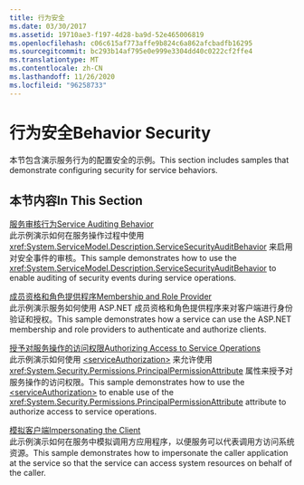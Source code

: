 ```yaml
---
title: 行为安全
ms.date: 03/30/2017
ms.assetid: 19710ae3-f197-4d28-ba9d-52e465006819
ms.openlocfilehash: c06c615af773affe9b824c6a862afcbadfb16295
ms.sourcegitcommit: bc293b14af795e0e999e3304dd40c0222cf2ffe4
ms.translationtype: MT
ms.contentlocale: zh-CN
ms.lasthandoff: 11/26/2020
ms.locfileid: "96258733"
---
```

# <a name="behavior-security"></a><span data-ttu-id="71fa5-102">行为安全</span><span class="sxs-lookup"><span data-stu-id="71fa5-102">Behavior Security</span></span>

<span data-ttu-id="71fa5-103">本节包含演示服务行为的配置安全的示例。</span><span class="sxs-lookup"><span data-stu-id="71fa5-103">This section includes samples that demonstrate configuring security for service behaviors.</span></span>  
  
## <a name="in-this-section"></a><span data-ttu-id="71fa5-104">本节内容</span><span class="sxs-lookup"><span data-stu-id="71fa5-104">In This Section</span></span>  

 [<span data-ttu-id="71fa5-105">服务审核行为</span><span class="sxs-lookup"><span data-stu-id="71fa5-105">Service Auditing Behavior</span></span>](service-auditing-behavior.md)  
 <span data-ttu-id="71fa5-106">此示例演示如何在服务操作过程中使用 <xref:System.ServiceModel.Description.ServiceSecurityAuditBehavior> 来启用对安全事件的审核。</span><span class="sxs-lookup"><span data-stu-id="71fa5-106">This sample demonstrates how to use the <xref:System.ServiceModel.Description.ServiceSecurityAuditBehavior> to enable auditing of security events during service operations.</span></span>  
  
 [<span data-ttu-id="71fa5-107">成员资格和角色提供程序</span><span class="sxs-lookup"><span data-stu-id="71fa5-107">Membership and Role Provider</span></span>](membership-and-role-provider.md)  
 <span data-ttu-id="71fa5-108">此示例演示服务如何使用 ASP.NET 成员资格和角色提供程序来对客户端进行身份验证和授权。</span><span class="sxs-lookup"><span data-stu-id="71fa5-108">This sample demonstrates how a service can use the ASP.NET membership and role providers to authenticate and authorize clients.</span></span>  
  
 [<span data-ttu-id="71fa5-109">授予对服务操作的访问权限</span><span class="sxs-lookup"><span data-stu-id="71fa5-109">Authorizing Access to Service Operations</span></span>](authorizing-access-to-service-operations.md)  
 <span data-ttu-id="71fa5-110">此示例演示如何使用 [\<serviceAuthorization>](../../configure-apps/file-schema/wcf/serviceauthorization-element.md) 来允许使用 <xref:System.Security.Permissions.PrincipalPermissionAttribute> 属性来授予对服务操作的访问权限。</span><span class="sxs-lookup"><span data-stu-id="71fa5-110">This sample demonstrates how to use the [\<serviceAuthorization>](../../configure-apps/file-schema/wcf/serviceauthorization-element.md) to enable use of the <xref:System.Security.Permissions.PrincipalPermissionAttribute> attribute to authorize access to service operations.</span></span>  
  
 [<span data-ttu-id="71fa5-111">模拟客户端</span><span class="sxs-lookup"><span data-stu-id="71fa5-111">Impersonating the Client</span></span>](impersonating-the-client.md)  
 <span data-ttu-id="71fa5-112">此示例演示如何在服务中模拟调用方应用程序，以便服务可以代表调用方访问系统资源。</span><span class="sxs-lookup"><span data-stu-id="71fa5-112">This sample demonstrates how to impersonate the caller application at the service so that the service can access system resources on behalf of the caller.</span></span>
